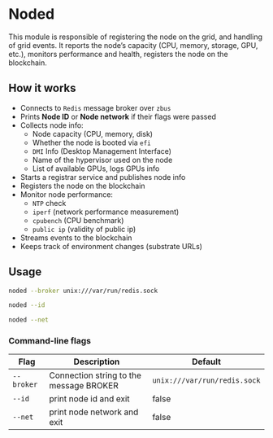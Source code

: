 # Noded

This module is responsible of registering the node on the grid, and handling of grid events. It reports the node’s capacity (CPU, memory, storage, GPU, etc.), monitors performance and health, registers the node on the blockchain.

## How it works

- Connects to `Redis` message broker over `zbus`
- Prints **Node ID** or **Node network** if their flags were passed
- Collects node info:
    - Node capacity (CPU, memory, disk)
    - Whether the node is booted via `efi`
    - `DMI` Info (Desktop Management Interface)
    - Name of the hypervisor used on the node
    - List of available GPUs, logs GPUs info
- Starts a registrar service and publishes node info 
- Registers the node on the blockchain
- Monitor node performance: 
    - `NTP` check
    - `iperf` (network performance measurement)
    - `cpubench` (CPU benchmark)
    - `public ip` (validity of public ip)
- Streams events to the blockchain
- Keeps track of environment changes (substrate URLs)

## Usage

```sh
noded --broker unix:///var/run/redis.sock
```

```sh
noded --id
```

```sh
noded --net
```

### Command-line flags

| Flag       | Description                                     | Default                     |
| ---------- | ----------------------------------------------- | --------------------------- |
| `--broker` | Connection string to the message BROKER         | `unix:///var/run/redis.sock`|
| `--id`     | print node id and exit                          | false                       |
| `--net`    | print node network and exit                     | false                       |